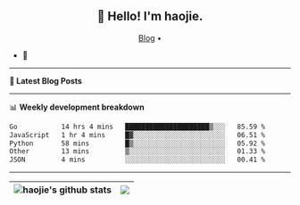 <h2 align="center">👋 Hello! I'm haojie.</h2>
<p align="center">
  <a href="https://aoyouer.com">Blog</a> •
</p>


- 🔭 


-------

**📝 Latest Blog Posts**


-------

📊 **Weekly development breakdown**
<!--START_SECTION:waka-->

```txt
Go           14 hrs 4 mins   █████████████████████▒░░░   85.59 %
JavaScript   1 hr 4 mins     █▓░░░░░░░░░░░░░░░░░░░░░░░   06.51 %
Python       58 mins         █▒░░░░░░░░░░░░░░░░░░░░░░░   05.92 %
Other        13 mins         ▒░░░░░░░░░░░░░░░░░░░░░░░░   01.33 %
JSON         4 mins          ░░░░░░░░░░░░░░░░░░░░░░░░░   00.41 %
```

<!--END_SECTION:waka-->

-------



| <img align="center" src="https://github-readme-stats.vercel.app/api?username=haojie06&show_icons=true&theme=graywhite&show_icons=true&count_private=true&include_all_commits=true&hide_border=true" alt="haojie's github stats" /> | <img align="center" src="https://github-readme-stats.vercel.app/api/top-langs/?username=haojie06&layout=compact&theme=graywhite&hide_border=true&hide=css,html" /> |
| ------------- | ------------- |


